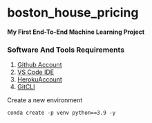 # boston_house_pricing

**My First End-To-End Machine Learning Project**

### Software And Tools Requirements

1. [Github Account](https://github.com)
2. [VS Code IDE](https://code.visualstudio.com/)
3. [HerokuAccount](https://www.heroku.com/)
4. [GitCLI](https://git-scm.com/book/en/v2/Getting-Started-The-Command-Line)

Create a new environment

```
conda create -p venv python==3.9 -y
```
